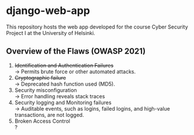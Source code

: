 # django-web-app

This repository hosts the web app developed for the course Cyber Security Project I at the University of Helsinki.

## Overview of the Flaws (OWASP 2021)

1. ~~Identification and Authentication Failures <br/>~~
 -> Permits brute force or other automated attacks.
2. ~~Cryptographic failure <br/>~~
 -> Deprecated hash function used (MD5).
3. Security misconfiguration <br/>
 -> Error handling reveals stack traces
4. Security logging and Monitoring failures <br/>
 -> Auditable events, such as logins, failed logins, and high-value transactions, are not logged.
5. Broken Access Control <br/>
?
